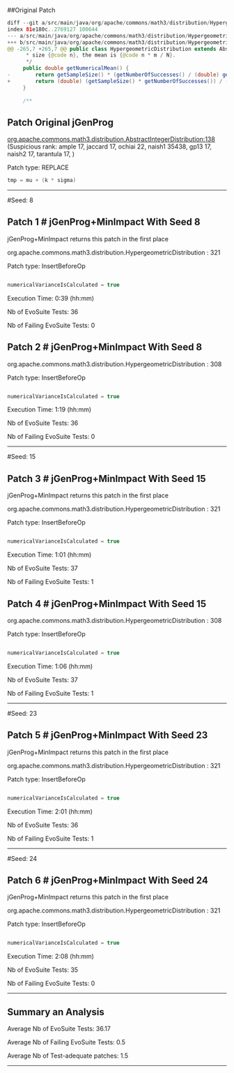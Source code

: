 
##Original Patch 

```Java
diff --git a/src/main/java/org/apache/commons/math3/distribution/HypergeometricDistribution.java b/src/main/java/org/apache/commons/math3/distribution/HypergeometricDistribution.java
index 81e180c..2769127 100644
--- a/src/main/java/org/apache/commons/math3/distribution/HypergeometricDistribution.java
+++ b/src/main/java/org/apache/commons/math3/distribution/HypergeometricDistribution.java
@@ -265,7 +265,7 @@ public class HypergeometricDistribution extends AbstractIntegerDistribution {
      * size {@code n}, the mean is {@code n * m / N}.
      */
     public double getNumericalMean() {
-        return getSampleSize() * (getNumberOfSuccesses() / (double) getPopulationSize());
+        return (double) (getSampleSize() * getNumberOfSuccesses()) / (double) getPopulationSize();
     }
 
     /**
```

## Patch Original jGenProg 

[org.apache.commons.math3.distribution.AbstractIntegerDistribution:138](https://github.com/apache/commons-math/blob/6d66a863b5c0049926330ef217accba4e022a1db/src/main/java//org/apache/commons/math3/distribution/AbstractIntegerDistribution.java#L138) (Suspicious rank: ample 17, jaccard 17, ochiai 22, naish1 35438, gp13 17, naish2 17, tarantula 17, )

Patch type: REPLACE 
 
```Java
tmp = mu + (k * sigma)
```


--- 
#Seed: 8

## Patch 1 #  jGenProg+MinImpact With Seed 8

jGenProg+MinImpact returns this patch in the first place

org.apache.commons.math3.distribution.HypergeometricDistribution : 321

Patch type: InsertBeforeOp

```Java

numericalVarianceIsCalculated = true

```


Execution Time: 0:39 (hh:mm) 

Nb of EvoSuite Tests: 36

Nb of Failing EvoSuite Tests: 0



## Patch 2 #  jGenProg+MinImpact With Seed 8

org.apache.commons.math3.distribution.HypergeometricDistribution : 308

Patch type: InsertBeforeOp

```Java

numericalVarianceIsCalculated = true

```


Execution Time: 1:19 (hh:mm) 

Nb of EvoSuite Tests: 36

Nb of Failing EvoSuite Tests: 0


--- 
#Seed: 15

## Patch 3 #  jGenProg+MinImpact With Seed 15

jGenProg+MinImpact returns this patch in the first place

org.apache.commons.math3.distribution.HypergeometricDistribution : 321

Patch type: InsertBeforeOp

```Java

numericalVarianceIsCalculated = true

```


Execution Time: 1:01 (hh:mm) 

Nb of EvoSuite Tests: 37

Nb of Failing EvoSuite Tests: 1



## Patch 4 #  jGenProg+MinImpact With Seed 15

org.apache.commons.math3.distribution.HypergeometricDistribution : 308

Patch type: InsertBeforeOp

```Java

numericalVarianceIsCalculated = true

```


Execution Time: 1:06 (hh:mm) 

Nb of EvoSuite Tests: 37

Nb of Failing EvoSuite Tests: 1


--- 
#Seed: 23

## Patch 5 #  jGenProg+MinImpact With Seed 23

jGenProg+MinImpact returns this patch in the first place

org.apache.commons.math3.distribution.HypergeometricDistribution : 321

Patch type: InsertBeforeOp

```Java

numericalVarianceIsCalculated = true

```


Execution Time: 2:01 (hh:mm) 

Nb of EvoSuite Tests: 36

Nb of Failing EvoSuite Tests: 1


--- 
#Seed: 24

## Patch 6 #  jGenProg+MinImpact With Seed 24

jGenProg+MinImpact returns this patch in the first place

org.apache.commons.math3.distribution.HypergeometricDistribution : 321

Patch type: InsertBeforeOp

```Java

numericalVarianceIsCalculated = true

```


Execution Time: 2:08 (hh:mm) 

Nb of EvoSuite Tests: 35

Nb of Failing EvoSuite Tests: 0


---
## Summary an Analysis

Average Nb of EvoSuite Tests: 36.17

Average Nb of Failing EvoSuite Tests: 0.5

Average Nb of Test-adequate patches: 1.5

---